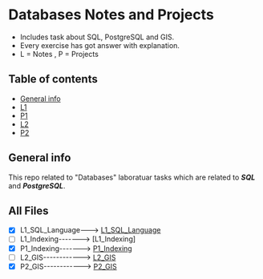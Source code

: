# Databases Notes and Projects
- Includes task about SQL, PostgreSQL and GIS.
- Every exercise has got answer with explanation.
- L = Notes , P = Projects

## Table of contents
* [General info](#general-info)
* [L1](#lab-works)
* [P1](https://tldp.org/LDP/abs/html/index.html)
* [L2](#lab-works)
* [P2](https://tldp.org/LDP/abs/html/index.html)

## General info
This repo related to "Databases" laboratuar tasks which are related to **_SQL_** and **_PostgreSQL_**.

## All Files 
- [x] L1_SQL_Language---> [L1_SQL_Language](https://github.com/xkyleann/Databases_Projects/blob/main/L1_SQL_Language.md)
- [ ] L1_Indexing-------> [L1_Indexing]
- [x] P1_Indexing-------> [P1_Indexing](https://github.com/xkyleann/Databases_Projects/blob/main/P1_Indexing.md) 
- [ ] L2_GIS------------> [L2_GIS](https://github.com/Kyleann/Operating-Systems/files/10022441/02.Basic.commands.pdf) 
- [x] P2_GIS------------> [P2_GIS](https://github.com/xkyleann/Databases_Projects/blob/main/P2_GIS.md)
